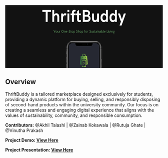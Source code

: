 

<div align="center">
<img src="/banner.png"  height="200px" width="600px"/>
</div>

## Overview
ThriftBuddy is a tailored marketplace designed exclusively for students, providing a dynamic platform for buying, selling, and responsibly disposing of second-hand products within the university community. Our focus is on creating a seamless and engaging digital experience that aligns with the values of sustainability, community, and responsible consumption.

**Contributors:** @Akhil Talashi | @Zainab Kokawala | @Rutuja Ghate | @Vinutha Prakash

**Project Demo: [View Here](https://www.figma.com/proto/4UcQF4vUClvu2RiTJj931i/ThriftBuddy?node-id=303-2774&scaling=scale-down&page-id=0%3A1&starting-point-node-id=303%3A2774&show-proto-sidebar=1&t=HCgOGOoOIYAbw1mt-9)**

**Project Presentation: [View Here](https://www.canva.com/design/DAF2FczS0a0/T4Qop6dgOnTxtkAop_pxVw/edit?utm_content=DAF2FczS0a0&utm_campaign=designshare&utm_medium=link2&utm_source=sharebutton)**
